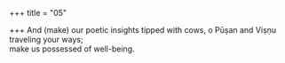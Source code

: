 +++
title = "05"

+++
And (make) our poetic insights tipped with cows, o Pūṣan and Viṣṇu  traveling your ways;  
make us possessed of well-being.  